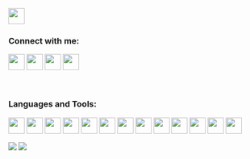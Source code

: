 <!-- ### Hi there 👋  -->

[<img src="https://github.com/user-attachments/assets/5008ae0c-93db-4113-ad14-cf78d21fba90" width="32" height="32">](https://nohello.net/)

<!-- ## I'm farizma -->

<!-- 
- 🌱 I’m currently learning **ReactJs** in deep.
- 🔭 I’m currently working as a **Web Developer, Intern** 
- 👯 I’m looking to collaborate on ...
- 🤔 I’m looking for help with ...
- 💬 Ask me about ...
- 📫 How to reach me: ...
- 😄 Pronouns: ...
- ⚡ Fun fact: ... -->

### Connect with me:


<!--
[<img src="https://www.flaticon.com/svg/static/icons/svg/1384/1384005.svg" width="32" height="32">](https://www.fb.com/farizma.2531)
[<img src="https://www.flaticon.com/svg/static/icons/svg/1384/1384015.svg" width="32" height="32">](https://www.instagram.com/fari_zma)
-->
[<img src="https://github.com/user-attachments/assets/393cd431-891b-4c88-a780-9b0f8a03f270" width="32" height="32">](https://www.linkedin.com/in/khadijatahseen/)
[<img src="https://github.com/user-attachments/assets/b0a734fd-23ac-4f4d-91f1-026694a46ab7" width="32" height="32">](https://farizma.netlify.app/)
[<img src="https://github.com/user-attachments/assets/ae378111-3257-405b-a60c-aa6ace741814" width="32" height="32">](https://www.youtube.com/farizma)
[<img src="https://github.com/user-attachments/assets/1af6df48-0886-4ba6-9e91-a2a5a9b91d84" width="32" height="32">](https://www.leetcode.com/farizma)



</br>

### Languages and Tools:

<img src="https://img.icons8.com/color/2x/python.png" width="32" height="32"/> <img src="https://img.icons8.com/color/2x/java-coffee-cup-logo.png" width="32" height="32"/>
<img src="https://img.icons8.com/color/2x/javascript.png" width="32" height="32"/>
<img src="https://img.icons8.com/color/2x/react-native.png" width="32" height="32"/>
<img src="https://img.icons8.com/fluent/2x/android-os.png" width="32" height="32"/>
<img src="https://img.icons8.com/color/2x/firebase.png" width="32" height="32"/>
<img src="https://img.icons8.com/color/2x/html-5.png" width="32" height="32"/>
<img src="https://img.icons8.com/color/2x/css3.png" width="32" height="32"/>
<img src="https://img.icons8.com/officel/2x/php-logo.png" width="32" height="32"/>
<img src="https://img.icons8.com/color/2x/adobe-xd.png" width="32" height="32"/>
<img src="https://img.icons8.com/color/2x/adobe-illustrator.png" width="32" height="32"/>
<img src="https://img.icons8.com/color/2x/git.png" width="32" height="32"/>
<img src="https://img.icons8.com/fluent/2x/visual-studio-code-2019.png" width="32" height="32"/>
</br>

<img src="https://github-readme-stats.vercel.app/api/top-langs/?username=fari-zma&layout=compact" />

<img src="https://github-readme-stats.vercel.app/api?username=fari-zma&show_icons=true" />
